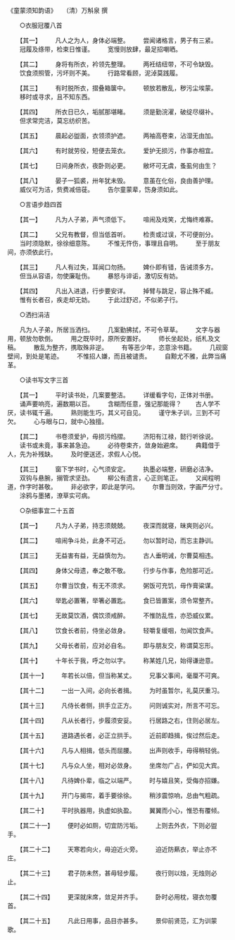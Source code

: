 《童蒙须知韵语》　　（清）万斛泉 撰 

　　○衣服冠覆八首 

　　【其一】 
　　凡人之为人，身体必端整。 
　　尝闻诸格言，男子有三紧。 
　　冠履及绦带，检束日惟谨。 
　　宽慢则放肆，最足招嘲晒。 

　　【其二】 
　　身将有所衣，衿领先整理。 
　　两衽结纽带，不可令缺毁。 
　　饮食须照管，污坏则不美。 
　　行路常看顾，泥淖莫践履。 

　　【其三】 
　　有时脱所衣，摺叠箱箧中。 
　　顿放若散乱，秽污尘埃蒙。 
　　移时或寻求，且不知东西。 

　　【其四】 
　　所衣日已久，垢腻那堪睹。 
　　须是勤浣濯，破绽尽缀补。 
　　但求常完洁，莫忘纺织苦。 

　　【其五】 
　　晨起必盥面，衣领须护遮。 
　　两袖高卷束，沾湿无由加。 

　　【其六】 
　　有时就劳役，短便去笼衣。 
　　爱护无损污，作事亦相宜。 

　　【其七】 
　　日间身所衣，夜卧则必更。 
　　敝坏可无虞，蚤虱何由生？ 

　　【其八】 
　　晏子一狐裘，卅年犹未毁。 
　　意虽在化俗，良由善护理。 
　　威仪可为洁，赀费减倍蓰。 
　　告尔童蒙辈，饬身须如此。 

　　○言语步趋四首 

　　【其一】 
　　凡为人子弟，声气须低下。 
　　喧闹及戏笑，尤悔终难寡。 

　　【其二】 
　　父兄有教督，但当低首听。 
　　检责或过误，不可便剖分。 
　　当时须隐默，徐徐细意陈。 
　　不惟无忤伤，事理且自明。 
　　至于朋友间，亦须依此行。 

　　【其三】 
　　凡人有过失，耳闻口勿扬。 
　　婢仆即有错，告诫须多方。 
　　但当从容语，勿使廉耻伤。 
　　暴怒与谇诟，激切反有妨。 

　　【其四】 
　　凡出入进退，行步要安详。 
　　掉臂与跳足，容止殊不臧。 
　　惟有长者召，疾走却无妨。 
　　于此过舒迟，不似弟子行。 

　　○洒扫涓洁 

　　凡为人子弟，所居当洒扫。 
　　几案勤拂拭，不可令草草。 
　　文字与器用，顿放勿欹倒。 
　　用之既毕时，原所安置好。 
　　师长坐起处，纸札及文稿。 
　　散乱为整齐，携取殊非逆。 
　　有等恶少年，恣意涂书籍。 
　　几砚窗壁间，到处是笔迹。 
　　不惟招人嫌，而且被谴责。 
　　自黥尤不雅，此弊当痛革。 

　　○读书写文字三首 

　　【其一】 
　　平时读书处，几案要整洁。 
　　详缓看字句，正体对书册。 
　　诵声要响亮，遍数期以百。 
　　含糊而任意，强记那能得？ 
　　古人学不厌，读书辄千遍。 
　　熟则能生巧，其义可自见。 
　　谨守朱子训，三到不可欠。 
　　心与眼与口，就中心独擅。 

　　【其二】 
　　书卷须爱护，毋损污绉摺。 
　　济阳有江禄，懿行听徐说。 
　　读书或未竟，事来甚急迫。 
　　必待卷束齐，敛身始避席。 
　　典籍借于人，先为补残缺。 
　　及时便送还，求假人心悦。 

　　【其三】 
　　窗下学书时，心气须安定。 
　　执墨必端整，研磨必洁净。 
　　双钩与悬腕，搦管求坚劲。 
　　柳公有遗言，心正则笔正。 
　　又闻程明道，作字时甚敬。 
　　非必欲字，即此是学问。 
　　尔曹当则效，字画严分寸。 
　　涂鸦与墨猪，潦草实可病。 

　　○杂细事宜二十五首 

　　【其一】 
　　凡为人子弟，持志须兢兢。 
　　夜深而就寝，昧爽则必兴。 

　　【其二】 
　　喧闹争斗处，此身不可近。 
　　勿以暂时动，而忘主静训。 

　　【其三】 
　　无益害有益，无益慎勿为。 
　　古人垂明诫，尔曹莫相违。 

　　【其四】 
　　身体父母遗，奉之敢不敬。 
　　行步与作事，危险那可近。 

　　【其五】 
　　尔曹当饮食，有无不须求。 
　　粥饭可充饥，毋作膏粱谋。 

　　【其六】 
　　举匙必置箸，举箸必置匙。 
　　食已皆置案，须令常整齐。 

　　【其七】 
　　无故莫饮酒，偶饮须戒醉。 
　　不惟防乱性，亦恐威仪累。 

　　【其八】 
　　饮食长者前，侍坐必敛身。 
　　轻嚼复缓咽，勿闻饮食声。 

　　【其九】 
　　父母长者前，应对必自名。 
　　即与朋友交，称谓莫忘形。 

　　【其十】 
　　十年长于我，呼之勿以字。 
　　称某姓几兄，始得谦逊意。 

　　【其十一】 
　　年若长以倍，但当称某丈。 
　　兄事父事间，毫厘不可爽。 

　　【其十二】 
　　一出一入间，必向长者揖。 
　　为时虽暂尔，礼莫厌重习。 

　　【其十三】 
　　凡侍长者侧，拱手立正方。 
　　问则诚实对，所言不可忘。 

　　【其十四】 
　　凡从长者行，步履须安妥。 
　　行居路之右，住则必居左。 

　　【其十五】 
　　道路遇长者，必正立拱手。 
　　近前即趋揖，俟过然后走。 

　　【其十六】 
　　凡与人相揖，低头而屈腰。 
　　出声则收手，毋得稍轻佻。 

　　【其十七】 
　　凡与众人坐，相对必敛身。 
　　坐席勿广占，俨如见大宾。 

　　【其十八】 
　　凡待婢仆辈，临之以端严。 
　　时与嬉且笑，受侮亦招嫌。 

　　【其十九】 
　　开门与揭帘，着手要徐徐。 
　　稍涉震惊响，总由气粗疏。 

　　【其二十】 
　　平时执器用，执虚如执盈。 
　　翼翼而小心，惟恐有覆倾。 

　　【其二十一】 
　　便时必如厕，切宜防污垢。 
　　上则去外衣，下则必盥手。 

　　【其二十二】 
　　天寒若向火，毋迫近火旁。 
　　迫近防爇衣，举止亦不庄。 

　　【其二十三】 
　　君子防未然，甚毋轻步履。 
　　夜行则以烛，无烛则必止。 

　　【其二十四】 
　　更深就床席，敛足并齐手。 
　　卧时必用枕，寝衣勿覆首。 

　　【其二十五】 
　　凡此日用事，品目亦甚多。 
　　景仰前贤范，汇为训蒙歌。 
